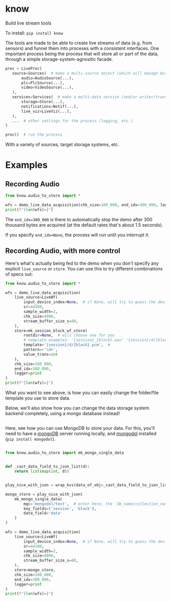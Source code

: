 # know

Build live stream tools

To install:	```pip install know```

The tools are made to be able to create live streams of data 
(e.g. from sensors) and funnel them into proceses with a consistent interfaces. 
One important process being the process that will store all or part of 
the data, through a simple storage-system-agnositic facade. 

```python
proc = LiveProc(
   source=Sources(  # make a multi-source object (which will manage buffering and timing)
       audio=AudioSource(...),
       plc=PlcSource(...),
       video=VideoSource(...),
   ),
   services=Services(  # make a multi-data service (and/or writer/transformer) object
       storage=Store(...),
       notifications=Notif(...),
       live_viz=LiveViz(...),
   ),
   ...  # other settings for the process (logging, etc.)
)

proc()  # run the process
```

With a variety of sources, target storage systems, etc.


# Examples

## Recording Audio

```python
from know.audio_to_store import *

wfs = demo_live_data_acquisition(chk_size=100_000, end_idx=300_000, logger=print)
print(f"{len(wfs)=}")
```

The `end_idx=300_000` is there to automatically stop the demo after 300 thousand bytes are acquired 
(at the default rates that's about 1.5 seconds). 

If you specify `end_idx=None`, the process will run until you interrupt it.

## Recording Audio, with more control

Here's what's actually being fed to the demo when you don't specify any explicit `live_source` or `store`. 
You can use this to try different combinations of specs out:

```python
from know.audio_to_store import *

wfs = demo_live_data_acquisition(
    live_source=LiveWf(
        input_device_index=None,  # if None, will try to guess the device index
        sr=44100,
        sample_width=2,
        chk_size=4096,
        stream_buffer_size_s=60,
    ),
    store=mk_session_block_wf_store(
        rootdir=None,  # will choose one for you
        # template examples: '{session}_{block}.wav' '{session}/d/{block}.pcm', '{session}/{block}', 'demo/s_{session}/blocks/{block}.wav'
        template='{session}/d/{block}.pcm',  # 
        pattern=r'\d+',
        value_trans=int
    ),
    chk_size=100_000,
    end_idx=300_000,
    logger=print
)
print(f"{len(wfs)=}")
```

What you want to see above, is how you can easily change the folder/file template you use to store data. 

Below, we'll also show how you can change the data storage system backend completely, 
using a mongo database instead!


## 

Here, see how you can use MongoDB to store your data. 
For this, you'll need to have a [mongoDB](https://www.mongodb.com/) server running locally, 
and [mongodol](https://pypi.org/project/mongodol/) installed (`pip install mongodol`). 

```python

from know.audio_to_store import mk_mongo_single_data


def _cast_data_field_to_json_list(d):
    return list(map(int, d))


play_nice_with_json = wrap_kvs(data_of_obj=_cast_data_field_to_json_list)

mongo_store = play_nice_with_json(
    mk_mongo_single_data(
        mgc='mongodol/test',  # enter here, the `db_name/collection_name` you want to use (uses local mongo client)
        key_fields=('session', 'block'),
        data_field='data'
    )
)

wfs = demo_live_data_acquisition(
    live_source=LiveWf(
        input_device_index=None,  # if None, will try to guess the device index
        sr=44100,
        sample_width=2,
        chk_size=4096,
        stream_buffer_size_s=60,
    ),
    store=mongo_store,
    chk_size=100_000,
    end_idx=300_000,
    logger=print
)
print(f"{len(wfs)=}")
```







